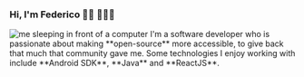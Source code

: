 ### Hi, I'm Federico 👋🏾 👨🏽‍💻

<img src="https://sdk.bitmoji.com/render/panel/0465c53a-92cd-40a9-b676-4bad8faccbca-c98f03dd-32bb-4736-8d96-67ffd0c19496-v1.png?transparent=1&palette=1" alt="me sleeping in front of a computer">
I'm a software developer who is passionate about making **open-source** more accessible, to give back that much that community gave me. 
Some technologies I enjoy working with include **Android SDK**, **Java** and **ReactJS**.
